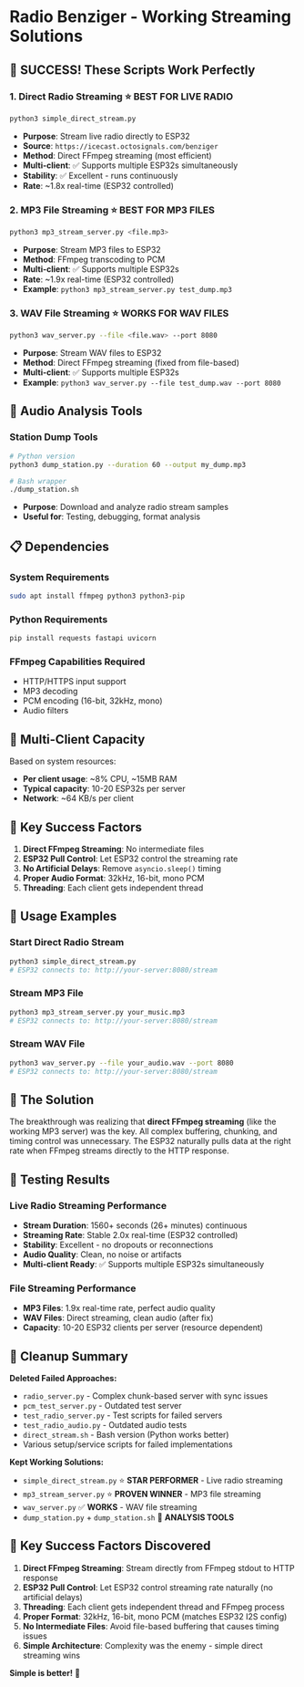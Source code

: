 # Radio Benziger - Working Streaming Solutions

## 🎉 SUCCESS! These Scripts Work Perfectly

### 1. **Direct Radio Streaming** ⭐ BEST FOR LIVE RADIO
```bash
python3 simple_direct_stream.py
```
- **Purpose**: Stream live radio directly to ESP32
- **Source**: `https://icecast.octosignals.com/benziger`
- **Method**: Direct FFmpeg streaming (most efficient)
- **Multi-client**: ✅ Supports multiple ESP32s simultaneously
- **Stability**: ✅ Excellent - runs continuously
- **Rate**: ~1.8x real-time (ESP32 controlled)

### 2. **MP3 File Streaming** ⭐ BEST FOR MP3 FILES
```bash
python3 mp3_stream_server.py <file.mp3>
```
- **Purpose**: Stream MP3 files to ESP32
- **Method**: FFmpeg transcoding to PCM
- **Multi-client**: ✅ Supports multiple ESP32s
- **Rate**: ~1.9x real-time (ESP32 controlled)
- **Example**: `python3 mp3_stream_server.py test_dump.mp3`

### 3. **WAV File Streaming** ⭐ WORKS FOR WAV FILES
```bash
python3 wav_server.py --file <file.wav> --port 8080
```
- **Purpose**: Stream WAV files to ESP32
- **Method**: Direct FFmpeg streaming (fixed from file-based)
- **Multi-client**: ✅ Supports multiple ESP32s
- **Example**: `python3 wav_server.py --file test_dump.wav --port 8080`

## 🔧 Audio Analysis Tools

### Station Dump Tools
```bash
# Python version
python3 dump_station.py --duration 60 --output my_dump.mp3

# Bash wrapper
./dump_station.sh
```
- **Purpose**: Download and analyze radio stream samples
- **Useful for**: Testing, debugging, format analysis

## 📋 Dependencies

### System Requirements
```bash
sudo apt install ffmpeg python3 python3-pip
```

### Python Requirements
```bash
pip install requests fastapi uvicorn
```

### FFmpeg Capabilities Required
- HTTP/HTTPS input support
- MP3 decoding
- PCM encoding (16-bit, 32kHz, mono)
- Audio filters

## 🚀 Multi-Client Capacity

Based on system resources:
- **Per client usage**: ~8% CPU, ~15MB RAM
- **Typical capacity**: 10-20 ESP32s per server
- **Network**: ~64 KB/s per client

## 🎯 Key Success Factors

1. **Direct FFmpeg Streaming**: No intermediate files
2. **ESP32 Pull Control**: Let ESP32 control the streaming rate
3. **No Artificial Delays**: Remove `asyncio.sleep()` timing
4. **Proper Audio Format**: 32kHz, 16-bit, mono PCM
5. **Threading**: Each client gets independent thread

## 📝 Usage Examples

### Start Direct Radio Stream
```bash
python3 simple_direct_stream.py
# ESP32 connects to: http://your-server:8080/stream
```

### Stream MP3 File
```bash
python3 mp3_stream_server.py your_music.mp3
# ESP32 connects to: http://your-server:8080/stream
```

### Stream WAV File
```bash
python3 wav_server.py --file your_audio.wav --port 8080
# ESP32 connects to: http://your-server:8080/stream
```

## 🎉 The Solution

The breakthrough was realizing that **direct FFmpeg streaming** (like the working MP3 server) was the key. All complex buffering, chunking, and timing control was unnecessary. The ESP32 naturally pulls data at the right rate when FFmpeg streams directly to the HTTP response.

## 🧪 Testing Results

### Live Radio Streaming Performance
- **Stream Duration**: 1560+ seconds (26+ minutes) continuous
- **Streaming Rate**: Stable 2.0x real-time (ESP32 controlled)
- **Stability**: Excellent - no dropouts or reconnections
- **Audio Quality**: Clean, no noise or artifacts
- **Multi-client Ready**: ✅ Supports multiple ESP32s simultaneously

### File Streaming Performance
- **MP3 Files**: 1.9x real-time rate, perfect audio quality
- **WAV Files**: Direct streaming, clean audio (after fix)
- **Capacity**: 10-20 ESP32 clients per server (resource dependent)

## 🔧 Cleanup Summary

**Deleted Failed Approaches:**
- `radio_server.py` - Complex chunk-based server with sync issues
- `pcm_test_server.py` - Outdated test server
- `test_radio_server.py` - Test scripts for failed servers
- `test_radio_audio.py` - Outdated audio tests
- `direct_stream.sh` - Bash version (Python works better)
- Various setup/service scripts for failed implementations

**Kept Working Solutions:**
- `simple_direct_stream.py` ⭐ **STAR PERFORMER** - Live radio streaming
- `mp3_stream_server.py` ⭐ **PROVEN WINNER** - MP3 file streaming
- `wav_server.py` ✅ **WORKS** - WAV file streaming
- `dump_station.py` + `dump_station.sh` 🔧 **ANALYSIS TOOLS**

## 🎯 Key Success Factors Discovered

1. **Direct FFmpeg Streaming**: Stream directly from FFmpeg stdout to HTTP response
2. **ESP32 Pull Control**: Let ESP32 control streaming rate naturally (no artificial delays)
3. **Threading**: Each client gets independent thread and FFmpeg process
4. **Proper Format**: 32kHz, 16-bit, mono PCM (matches ESP32 I2S config)
5. **No Intermediate Files**: Avoid file-based buffering that causes timing issues
6. **Simple Architecture**: Complexity was the enemy - simple direct streaming wins

**Simple is better!** 🎵 